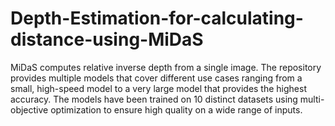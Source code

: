 # Depth-Estimation-for-calculating-distance-using-MiDaS
MiDaS computes relative inverse depth from a single image. The repository provides multiple models that cover different use cases ranging from a small, high-speed model to a very large model that provides the highest accuracy. The models have been trained on 10 distinct datasets using multi-objective optimization to ensure high quality on a wide range of inputs.
